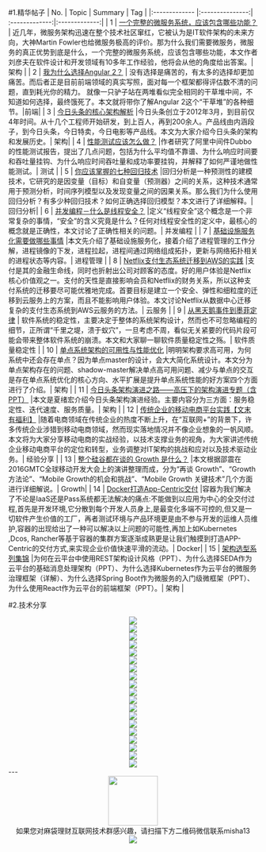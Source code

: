 #1.精华帖子
| No.  | Topic  | Summary | Tag |
|:------------- |:---------------:| :-------------:|:-------------:|
| 1 | [一个完整的微服务系统，应该包含哪些功能？](http://mp.weixin.qq.com/s?__biz=MzA5Nzc4OTA1Mw==&mid=2659597647&idx=1&sn=9a95fa4a12ae2cf6ce9a23ef9ad71400&scene=1&srcid=07055hZFbIfp4D71eONK5QCY#rd) | 近几年，微服务架构迅速在整个技术社区窜红，它被认为是IT软件架构的未来方向，大神Martin Fowler也给微服务极高的评价。那为什么我们需要微服务，微服务的真正优势到底是什么，一个完整的微服务系统，应该包含哪些功能，本文作者刘彦夫在软件设计和开发领域有10多年工作经验，他将会从他的角度给出答案。| 架构 |
| 2 | [我为什么选择Angular 2？](http://mp.weixin.qq.com/s?__biz=MjM5MjY3OTgwMA==&mid=2652453912&idx=1&sn=e18cb0bae4859fe49402b39c8ecd5f52&scene=1&srcid=0706zOtmO4rcyDQs2SfEccbN#rd) | 没有选择是痛苦的，有太多的选择却更加痛苦。而后者正是目前前端领域的真实写照，面对每一个框架都得评估数不清的问题，直到耗光你的精力。 就像一只驴子站在两堆看似完全相同的干草堆中间，不知道如何选择，最终饿死了。本文就将带你了解Angular 2这个“干草堆”的各种细节。|前端|
| 3 | [今日头条的核心架构解析](http://mp.weixin.qq.com/s?__biz=MjM5NTg2NTU0Ng==&mid=2656593776&idx=1&sn=e0ba37ada1a5650c5eed45b0abf6cee4&scene=1&srcid=0709RRJ3bwmAty8eub25c1sd#rd) |今日头条创立于2012年3月，到目前仅4年时间。从十几个工程师开始研发，到上百人，再到200余人。产品线由内涵段子，到今日头条，今日特卖，今日电影等产品线。本文为大家介绍今日头条的架构和发展历史。| 架构|
| 4 | [性能测试应该怎么做？](http://mp.weixin.qq.com/s?__biz=MzI4NTAyOTA0OA==&mid=2457432848&idx=1&sn=c26c616bcf1422747db820f03df56d88&scene=1&srcid=0706VrhGZ83boJ8m8cQy9bOM#rd) |作者研究了阿里中间件Dubbo的性能测试报告，提出了几点问题，包括为什么平均值不靠谱、为什么响应时间要和吞吐量挂钩、为什么响应时间吞吐量和成功率要挂钩，并解释了如何严谨地做性能测试。|  测试 |
| 5 | [你应该掌握的七种回归技术](http://mp.weixin.qq.com/s?__biz=MzA5ODUxOTA5Mg==&mid=2652549640&idx=1&sn=c5db96466a99f41bdeaf79e268462c4d&scene=1&srcid=07054hirV8o32qG4eZmfNq0h#rd) |回归分析是一种预测性的建模技术，它研究的是因变量（目标）和自变量（预测器）之间的关系，这种技术通常用于预测分析，时间序列模型以及发现变量之间的因果关系。那么我们为什么使用回归分析？有多少种回归技术？如何正确选择回归模型？本文进行了详细解释。|  回归分析|
| 6 | [并发编程－什么是线程安全？](http://mp.weixin.qq.com/s?__biz=MzA5MzQ2NTY0OA==&mid=2650796262&idx=1&sn=3cd2b18b6b19a02a53b6446d1911d6cb&scene=1&srcid=0709Fuy4TmBm8Pg6LoDFKhHU#rd) |定义“线程安全”这个概念是一个非常复杂的事情，“安全”的含义究竟是什么？任何对线程安全性的定义中，最核心的概念就是正确性，本文讨论了正确性相关的问题。|  并发编程 |
| 7 | [基础设施服务化需要做哪些事情](http://mp.weixin.qq.com/s?__biz=MjM5NTEwMTAwNg==&mid=2650208585&idx=1&sn=c49d81e8fe56504ed3392b663c7daa21&scene=1&srcid=0707GaW3rE3tddmZXsiz8nNN#rd) |本文先介绍了基础设施服务化，接着介绍了进程管理的工作分解，进程镜像的下发，进程拉起，进程间通过网络组成拓扑，更新与网络拓扑相关的进程状态等内容。|  进程管理 |
| 8 | [Netflix支付生态系统迁移到AWS的实践](http://mp.weixin.qq.com/s?__biz=MzI4MjE3MTcwNA==&mid=2664334637&idx=1&sn=b12e2210cb20d1ba7899ce79872b57a5&scene=1&srcid=0707XuXVdOllTVN878b3gkEb#rd) |支付是其的金融生命线，同时也折射出公司对顾客的态度。好的用户体验是Netflix核心价值观之一。支付的天性是直接影响会员和Netflix的财务关系，所以这种支付系统的迁移要尽可能优雅地完成。首要目标是建立一个安全、弹性和细粒度的迁移到云服务上的方案，而且不能影响用户体验。本文讨论Netflix从数据中心迁移复杂的支付生态系统到AWS云服务的方法。| 云服务 |
| 9 | [从黑天鹅事件到墨菲定律](http://mp.weixin.qq.com/s?__biz=MzIxMzEzMjM5NQ==&mid=2651029107&idx=1&sn=e18abb50212d80c9419020e0d7b2c767&scene=1&srcid=0708kUTWinkfLBhsN6HRFyZR#rd) | 软件系统的稳定性，主要决定于整体的系统架构设计，然而也不可忽略编程的细节，正所谓“千里之堤，溃于蚁穴”，一旦考虑不周，看似无关紧要的代码片段可能会带来整体软件系统的崩溃。本文和大家聊一聊软件质量稳定性之殇。|  软件质量稳定性 |
| 10 | [单点系统架构的可用性与性能优化](http://mp.weixin.qq.com/s?__biz=MjM5ODYxMDA5OQ==&mid=2651959480&idx=1&sn=337bd74410a6bef616128fd17abd08a8&scene=1&srcid=0708GxfEycvvH5LqGw26cjOP#rd) |明明架构要求高可用，为何系统中还会存在单点？因为单点master的设计，会大大简化系统设计。本文分为单点架构存在的问题、shadow-master解决单点高可用问题、减少与单点的交互是存在单点系统优化的核心方向、水平扩展是提升单点系统性能的好方案四个方面进行了介绍。| 架构 |
| 11 | [今日头条架构演进之路——高压下的架构演进专题（含PPT）](http://mp.weixin.qq.com/s?__biz=MzAwMDU1MTE1OQ==&mid=2653547520&idx=1&sn=f303a6250eb68775e9b6dbbdea6b9f06&scene=1&srcid=07076Ccfe2hxmRvyuKjc88iS#rd) |本文是夏绪宏介绍今日头条架构演进经验。主要内容分为三方面：服务稳定性、迭代速度、服务质量。| 架构 |
| 12 | [传统企业的移动电商平台实践【文末有福利】](http://mp.weixin.qq.com/s?__biz=MzI3MzEzMDI1OQ==&mid=2651814610&idx=1&sn=9fd7234a9ebe415c1d13e102f3ce216a&scene=1&srcid=0707y1tKLBMiygB8AApSLvyz#rd) |随着电商领域在传统企业的热度不断上升，在“互联网+”的背景下，许多传统企业涉猎到移动电商领域，然而现实落地情况并不像企业想象的一帆风顺。本文将为大家分享移动电商的实战经验，以技术支撑业务的视角，为大家讲述传统企业移动电商平台的定位和转型，业务调整对IT架构的挑战和应对以及技术驱动业务。| 经验分享 |
| 13 | [整个硅谷都在谈的 Growth 是什么？](http://mp.weixin.qq.com/s?__biz=MjM5MDE0Mjc4MA==&mid=2650993234&idx=1&sn=ea7ef15461e41752e2ff0821e286d8e2&scene=1&srcid=0706SG3futszwwNdMBVLGeeE#rd) |本文根据邵震在2016GMTC全球移动开发大会上的演讲整理而成，分为“再谈 Growth”、“Growth 方法论”、“Mobile Growth的机会和挑战”、“Mobile Growth 关键技术”几个方面进行详细解说。| Growth|
| 14 | [Docker打造App-Centric交付](http://mp.weixin.qq.com/s?__biz=MzI3MzEzMDI1OQ==&mid=2651814639&idx=1&sn=5b417f6707cad03c061fe8bc3e8e6cd2&scene=1&srcid=0708p80TlRjhn7Xz5fk1q08n#rd) |容器为我们解决了不论是IaaS还是Pass系统都无法解决的痛点:不能做到以应用为中心的全交付过程,首先是开发环境,它分散到每个开发人员身上,是最变化多端不可控的,但又是一切软件产生价值的工厂，再者测试环境与产品环境更是由不参与开发的运维人员维护,容器的出现给出了一种可以解决以上问题的可能性,再加上如Kubernetes ,Dcos, Rancher等基于容器的集群方案逐渐成熟更是让我们触摸到打造APP-Centric的交付方式,来实现企业价值快速平滑的流动。| Docker|
| 15 | [架构选型系列集锦](http://mp.weixin.qq.com/s?__biz=MzI5MDEzMzg5Nw==&mid=512908520&idx=1&sn=11e9cf93d4e6a47a67e4b6553f96af76&scene=1&srcid=0710G2kSO4TKX1bGDicO2o5y#rd) |为何在云平台中使用REST架构设计风格（PPT）、为什么选择SEDA作为云平台的基础消息处理架构（PPT）、为什么选择Kubernetes作为云平台的微服务治理框架（详解）、为什么选择Spring Boot作为微服务的入门级微框架（PPT）、为什么使用React作为云平台的前端框架（PPT）。| 架构 |

#2.技术分享
<div align=center>
<img src="http://fmn.rrimg.com/fmn074/20160710/1235/large_uup7_56380003df931e83.jpg" >
</div>

<div align=center>
<img src="http://fmn.rrimg.com/fmn076/20160710/1240/large_IQ7o_1b9d000474c01e7f.jpg" >
</div>
<div align=center>
<img src="http://fmn.rrimg.com/fmn077/20160710/1230/large_rcWl_56860003df9a1e83.jpg" >
</div>
<div align=center>
<img src="http://fmn.rrimg.com/fmn073/20160710/1230/large_aF5n_05b90003d2811e7f.jpg" >
</div>

<div align=center>
<img src="http://fmn.xnpic.com/fmn072/20160710/1230/large_BfiV_54360003dfd61e80.jpg" >
</div>

<div align=center>
<img src="http://fmn.rrfmn.com/fmn078/20160710/1230/large_dxSu_54600003dfee1e80.jpg" >
</div>

<div align=center>
<img src="http://fmn.rrimg.com/fmn074/20160710/1240/large_Pnsf_54540003dfcc1e80.jpg" >
</div>

<div align=center>
<img src="http://fmn.rrfmn.com/fmn070/20160710/1230/large_NI8m_560e0003df481e83.jpg" >
</div>

<div align=center>
<img src="http://fmn.xnpic.com/fmn072/20160710/1245/large_MYyU_56200003e04e1e83.jpg" >
</div>
<div align=center>
<img src="http://fmn.rrfmn.com/fmn078/20160710/1230/large_jkRB_2c5a0003df741e84.jpg" >
</div>
<div align=center>
<img src="http://fmn.rrimg.com/fmn077/20160710/1230/large_OExS_2c3c0003df171e84.jpg" >
</div>

<div align=center>
<img src="http://fmn.rrimg.com/fmn074/20160710/1230/large_R9mD_18aa00012bd91e80.jpg" >
</div>

<div align=center>
<img src="http://fmn.rrfmn.com/fmn070/20160710/1230/large_AZMD_2c180003df7d1e84.jpg" >
</div>

<div align=center>
<img src="http://fmn.rrimg.com/fmn074/20160710/1230/large_85cM_56030003df7d1e83.jpg" >
</div>



<div align=center>
<img src="http://fmn.rrfmn.com/fmn070/20160710/1230/large_K2az_5ac100045a111e7f.jpg" >
</div>
<div align=center>
<img src="http://fmn.rrfmn.com/fmn078/20160710/1230/large_0861_1beb0004749f1e7f.jpg" >
</div>
<div align=center>
<img src="http://fmn.rrfmn.com/fmn078/20160710/1230/large_9W80_0be500031ba41e80.jpg" >
</div>

<div align=center>
<img src="http://fmn.rrimg.com/fmn076/20160710/1230/large_m1Cn_2c8a0003df731e84.jpg" >
</div>

<div align=center>
<img src="http://fmn.rrimg.com/fmn073/20160710/1230/large_NMOF_1b97000474ae1e7f.jpg" >
</div>
---
<div align=center>
<img src="http://tp1.sinaimg.cn/5360958752/180/40095350112/1" width="100" height="100" >
</div>
<html>
<body>
<div align="center" style="border:lpx solid red">
如果您对麻袋理财互联网技术群感兴趣，请扫描下方二维码微信联系misha13
<div align=center>
<img src="http://fmn.rrfmn.com/fmn078/20160501/2225/original_s0Hg_f5cc000266151e83.jpg"  >
</div>
<html>
<body>
<div align="center" style="border:lpx solid red">
</div>

